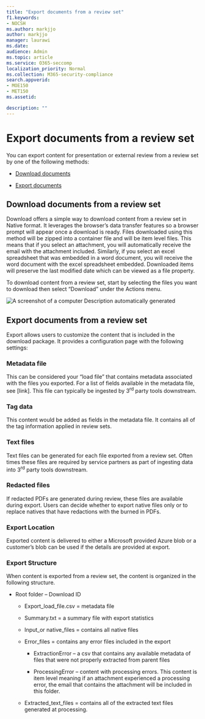 ```yaml
---
title: "Export documents from a review set"
f1.keywords:
- NOCSH
ms.author: markjjo
author: markjjo
manager: laurawi
ms.date: 
audience: Admin
ms.topic: article
ms.service: O365-seccomp
localization_priority: Normal
ms.collection: M365-security-compliance
search.appverid:
- MOE150
- MET150
ms.assetid: 

description: ""
---
```


# Export documents from a review set

You can export content for presentation or external review from a review set by one of the following methods:

- [Download documents](#download-documents-from-a-review-set)
 
- [Export documents](#export-documents-from-a-review-set)

## Download documents from a review set

Download offers a simple way to download content from a review set in Native format. It leverages the browser’s data transfer features so a browser prompt will appear once a download is ready. Files downloaded using this method will be zipped into a container file and will be item level files. This means that if you select an attachment, you will automatically receive the email with the attachment included. Similarly, if you select an excel spreadsheet that was embedded in a word document, you will receive the word document with the excel spreadsheet embedded. Downloaded items will preserve the last modified date which can be viewed as a file property.

To download content from a review set, start by selecting the files you want to download then select “Download” under the Actions menu.

![A screenshot of a computer
Description automatically generated](media/eDiscoDownload.png)

## Export documents from a review set

Export allows users to customize the content that is included in the download package. It provides a configuration page with the following settings:

### Metadata file

This can be considered your “load file” that contains metadata associated with the files you exported. For a list of fields available in the metadata file, see \[link\]. This file can typically be ingested by 3<sup>rd</sup> party tools downstream.

### Tag data

This content would be added as fields in the metadata file. It contains all of the tag information applied in review sets.

### Text files

Text files can be generated for each file exported from a review set. Often times these files are required by service partners as part of ingesting data into 3<sup>rd</sup> party tools downstream.

### Redacted files

If redacted PDFs are generated during review, these files are available during export. Users can decide whether to export native files only or to replace natives that have redactions with the burned in PDFs.

### Export Location

Exported content is delivered to either a Microsoft provided Azure blob or a customer’s blob can be used if the details are provided at export.

### Export Structure

When content is exported from a review set, the content is organized in the following structure.

  - Root folder – Download ID
    
      - Export\_load\_file.csv = metadata file
    
      - Summary.txt = a summary file with export statistics
    
      - Input\_or native\_files = contains all native files
    
      - Error\_files = contains any error files included in the export
        
          - ExtractionError – a csv that contains any available metadata of files that were not properly extracted from parent files
        
          - ProcessingError – content with processing errors. This content is item level meaning if an attachment experienced a processing error, the email that contains the attachment will be included in this folder.
    
      - Extracted\_text\_files = contains all of the extracted text files generated at processing.